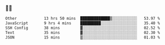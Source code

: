 ### 👨‍💻

<!--START_SECTION:waka-->

```txt
Other            13 hrs 50 mins  █████████████▒░░░░░░░░░░░   53.97 %
JavaScript       9 hrs 4 mins    █████████░░░░░░░░░░░░░░░░   35.40 %
SSH Config       38 mins         ▓░░░░░░░░░░░░░░░░░░░░░░░░   02.52 %
Text             35 mins         ▓░░░░░░░░░░░░░░░░░░░░░░░░   02.30 %
JSON             15 mins         ▒░░░░░░░░░░░░░░░░░░░░░░░░   01.03 %
```

<!--END_SECTION:waka-->
